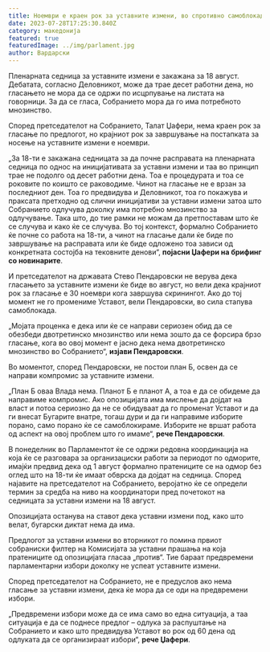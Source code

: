 ```yaml
---
title: Ноември е краен рок за уставните измени, во спротивно самоблокада
date: 2023-07-28T17:25:30.840Z
category: македонија
featured: true
featuredImage: ../img/parlament.jpg
author: Вардарски
---
```

<!--StartFragment-->

Пленарната седница за уставните измени е закажана за 18 август. Дебатата, согласно Деловникот, може да трае десет работни дена, но гласањето не мора да се одржи по исцрпување на листата на говорници. За да се гласа, Собранието мора да го има потребното мнозинство.

Според претседателот на Собранието, Талат Џафери, нема краен рок за гласање по предлогот, но крајниот рок за завршување на постапката за носење на уставните измени е ноември.

„За 18-ти е закажана седницата за да почне расправата на пленарната седница по однос на иницијативата за уставни измени и таа во принцип трае не подолго од десет работни дена. Тоа е процедурата и тоа се роковите по коишто се раководиме. Чинот на гласање не е врзан за последниот ден. Тоа го предвидува и Деловникот, тоа го покажува и праксата претходно од слични иницијативи за уставни измени затоа што Собранието одлучува доколку има потребно мнозинство за одлучување. Така што, до тие рамки не можам да претпоставам што ќе се случува и како ќе се случува. Во тој контекст, формално Собранието ќе почне со работа на 18-ти, а чинот на гласање дали ќе биде по завршување на расправата или ќе биде одложено тоа зависи од конкретната состојба на тековните денови“, **појасни Џафери на брифинг со новинарите**.

И претседателот на државата Стево Пендаровски не верува дека гласањето за уставните измени ќе биде во август, но вели дека крајниот рок за гласање е 30 ноември кога завршува скринингот. Ако до тој момент не го промениме Уставот, вели Пендаровски, во сила стапува самоблокада.

„Мојата проценка е дека или ќе се направи сериозен обид да се обезбеди двотретинско мнозинство или нема зошто да се форсира брзо гласање, кога во овој момент е јасно дека нема двотретинско мнозинство во Собранието“, **изјави Пендаровски**.

Во моментот, според Пендаровски, не постои план Б, освен да се направи компромис за уставните измени.

„План Б оваа Влада нема. Планот Б е планот А, а тоа е да се обидеме да направиме компромис. Ако опозицијата има мислење да дојдат на власт и потоа сериозно да не се обидуваат да го променат Уставот и да ги внесат Бугарите внатре, тогаш дури и да ги направиме изборите порано, само порано ќе се самоблокираме. Изборите не вршат работа од аспект на овој проблем што го имаме“, **рече Пендаровски**.

В понеделник во Парламентот ќе се одржи редовна координација на која ќе се разговара за организациски работи за периодот по одморите, имајќи предвид дека од 1 август формално пратениците се на одмор без оглед што на 18-ти ќе имаат обврска да дојдат на седница. Според најавите на претседателот на Собранието, веројатно ќе се определи термин за средба на ниво на координатори пред почетокот на седницата за уставни измени на 18 август.

Опозицијата останува на ставот дека уставни измени под, како што велат, бугарски диктат нема да има.

Предлогот за уставни измени во вторникот го помина првиот собраниски филтер на Комисијата за уставни прашања на која пратениците од опозицијата гласаа „против“. Тие бараат предвремени парламентарни избори доколку не успеат уставните измени.

Според претседателот на Собранието, не е предуслов ако нема гласање за уставни измени, дека ќе мора да се оди на предвремени избори.

„Предвремени избори може да се има само во една ситуација, а таа ситуација е да се поднесе предлог – одлука за распуштање на Собранието и како што предвидува Уставот во рок од 60 дена од одлуката да се организираат избори“, **рече Џафери**.

<!--EndFragment-->
